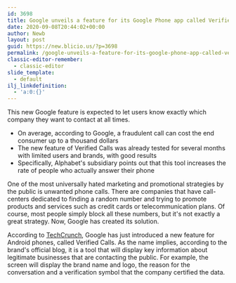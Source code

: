 ```yaml
---
id: 3698
title: Google unveils a feature for its Google Phone app called Verified Calls
date: 2020-09-08T20:44:02+00:00
author: Newb
layout: post
guid: https://new.blicio.us/?p=3698
permalink: /google-unveils-a-feature-for-its-google-phone-app-called-verified-calls/
classic-editor-remember:
  - classic-editor
slide_template:
  - default
ilj_linkdefinition:
  - 'a:0:{}'
---
```

This new Google feature is expected to let users know exactly which company they want to contact at all times.

  * On average, according to Google, a fraudulent call can cost the end consumer up to a thousand dollars
  * The new feature of Verified Calls was already tested for several months with limited users and brands, with good results
  * Specifically, Alphabet's subsidiary points out that this tool increases the rate of people who actually answer their phone

One of the most universally hated marketing and promotional strategies by the public is unwanted phone calls. There are companies that have call-centers dedicated to finding a random number and trying to promote products and services such as credit cards or telecommunication plans. Of course, most people simply block all these numbers, but it's not exactly a great strategy. Now, Google has created its solution.

According to [TechCrunch](https://techcrunch.com/2020/09/08/googles-new-verified-calls-feature-will-tell-you-why-a-business-is-calling-you/), Google has just introduced a new feature for Android phones, called Verified Calls. As the name implies, according to the brand's official blog, it is a tool that will display key information about legitimate businesses that are contacting the public. For example, the screen will display the brand name and logo, the reason for the conversation and a verification symbol that the company certified the data.